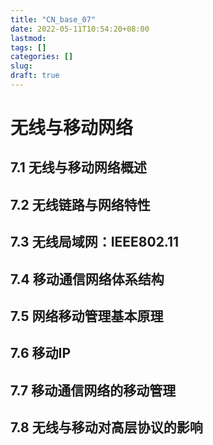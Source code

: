 ```yaml
---
title: "CN_base_07"
date: 2022-05-11T10:54:20+08:00
lastmod:
tags: []
categories: []
slug:
draft: true
---
```

# 无线与移动网络
## 7.1 无线与移动网络概述



## 7.2 无线链路与网络特性
## 7.3 无线局域网：IEEE802.11
## 7.4 移动通信网络体系结构
## 7.5 网络移动管理基本原理
## 7.6 移动IP
## 7.7 移动通信网络的移动管理
## 7.8 无线与移动对高层协议的影响
